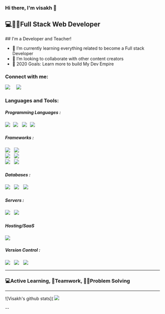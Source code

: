 ### Hi there, I'm visakh 👋
<h2>💻👨‍💻Full Stack Web Developer</h2>
## I'm a Developer and Teacher!

- 🌱 I’m currently learning everything related to become a Full stack Developer
- 👯 I’m looking to collaborate with other content creators
- 🥅 2020 Goals: Learn more to build My Dev Empire

### Connect with me:

<a href="https://www.linkedin.com/in/visakh-vijayakumar-23b36882/"><img src="https://img.shields.io/badge/linkedin-%230077B5.svg?&style=for-the-badge&logo=linkedin&logoColor=white" /></a>&nbsp;&nbsp;&nbsp;&nbsp;
<a href="mailto:ivan_mickovski@hotmail.com?subject=Olá%20Stefany"><img src="https://img.shields.io/badge/gmail-%23D14836.svg?&style=for-the-badge&logo=gmail&logoColor=white" /></a>&nbsp;&nbsp;&nbsp;&nbsp;

### Languages and Tools:
<p>
   <h5>Programming Languages : <h5>
   <img src="https://img.shields.io/badge/javascript%20-%23323330.svg?&style=for-the-badge&logo=javascript&logoColor=%23F7DF1E"/>&nbsp;&nbsp;
   <img src="https://img.shields.io/badge/python%20-%2314354C.svg?&style=for-the-badge&logo=python&logoColor=white"/>&nbsp;&nbsp;&nbsp;
   <img src="https://img.shields.io/badge/html5%20-%23e34f26.svg?&style=for-the-badge&logo=html5&logoColor=white" />&nbsp;&nbsp;
   <img src="https://img.shields.io/badge/css3%20-%231572B6.svg?&style=for-the-badge&logo=css3&logoColor=white" />&nbsp;&nbsp;
   <br>
   <h5> Frameworks : <h5>
   <img src="https://img.shields.io/badge/react%20-%2320232a.svg?&style=for-the-badge&logo=react&logoColor=%2361DAFB"/>&nbsp;&nbsp;&nbsp;
   <img src="https://img.shields.io/badge/redux%20-%23593d88.svg?&style=for-the-badge&logo=redux&logoColor=white"/>&nbsp;&nbsp;&nbsp;
   <br>
   <img src="https://img.shields.io/badge/material%20ui%20-%230081CB.svg?&style=for-the-badge&logo=material-ui&logoColor=white"/>&nbsp;&nbsp;&nbsp;
   <img src="https://img.shields.io/badge/bootstrap%20-%23563D7C.svg?&style=for-the-badge&logo=bootstrap&logoColor=white"/>
   <br>
   <img src="https://img.shields.io/badge/node.js%20-%23339933.svg?&style=for-the-badge&logo=node.js&logoColor=white"/>&nbsp;&nbsp;&nbsp;
   <img src="https://img.shields.io/badge/express.js%20-%23404d59.svg?&style=for-the-badge"/>
   <br>
   <h5> Databases : <h5>
   <img src ="https://img.shields.io/badge/MongoDB-%234ea94b.svg?&style=for-the-badge&logo=mongodb&logoColor=white"/>&nbsp;&nbsp;&nbsp;
   <img src ="https://img.shields.io/badge/postgres-%23316192.svg?&style=for-the-badge&logo=postgresql&logoColor=white"/>&nbsp;&nbsp;&nbsp;
   <img src="https://img.shields.io/badge/mysql-%2300f.svg?&style=for-the-badge&logo=mysql&logoColor=white"/>
   <br>
   <h5> Servers : <h5>
   <img src="https://img.shields.io/badge/apache%20-%23D42029.svg?&style=for-the-badge&logo=apache&logoColor=white"/>&nbsp;&nbsp;&nbsp;
   <img src="https://img.shields.io/badge/nginx%20-%23009639.svg?&style=for-the-badge&logo=nginx&logoColor=white"/>
   <br>
   <h5> Hosting/SaaS<h5>
   <img src="https://img.shields.io/badge/AWS%20-%23FF9900.svg?&style=for-the-badge&logo=amazon-aws&logoColor=white"/>
   <br>
   <h5> Version Control : <h5>
   <img src="https://img.shields.io/badge/git%20-%23F05033.svg?&style=for-the-badge&logo=git&logoColor=white"/>&nbsp;&nbsp;&nbsp;
   <img src="https://img.shields.io/badge/gitlab%20-%23181717.svg?&style=for-the-badge&logo=gitlab&logoColor=white"/>&nbsp;&nbsp;&nbsp;
   <img src="https://img.shields.io/badge/github%20-%23121011.svg?&style=for-the-badge&logo=github&logoColor=white"/>


</p> 

<hr>

<h3>💻Active Learning, 🤝Teamwork, 👨‍💻Problem Solving</h3> 

<hr>
![Visakh's github stats](
<img src="https://github-readme-stats.vercel.app/api?username=anuraghazra&show_icons=true&hide_border=true)"/>

--


